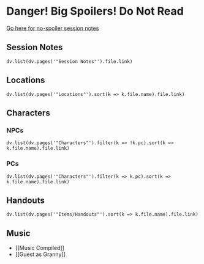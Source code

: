 # Danger! Big Spoilers! Do Not Read
[Go here for no-spoiler session notes](https://cos.nathanorick.com/no-spoilers/campaign-notes/index.html)

## Session Notes
```dataviewjs
dv.list(dv.pages('"Session Notes"').file.link)
```
## Locations
```dataviewjs
dv.list(dv.pages('"Locations"').sort(k => k.file.name).file.link)
```
## Characters
### NPCs
```dataviewjs
dv.list(dv.pages('"Characters"').filter(k => !k.pc).sort(k => k.file.name).file.link)
```
### PCs
```dataviewjs
dv.list(dv.pages('"Characters"').filter(k => k.pc).sort(k => k.file.name).file.link)
```
## Handouts
```dataviewjs
dv.list(dv.pages('"Items/Handouts"').sort(k => k.file.name).file.link)
```
## Music
- [[Music Compiled]]
- [[Guest as Granny]]